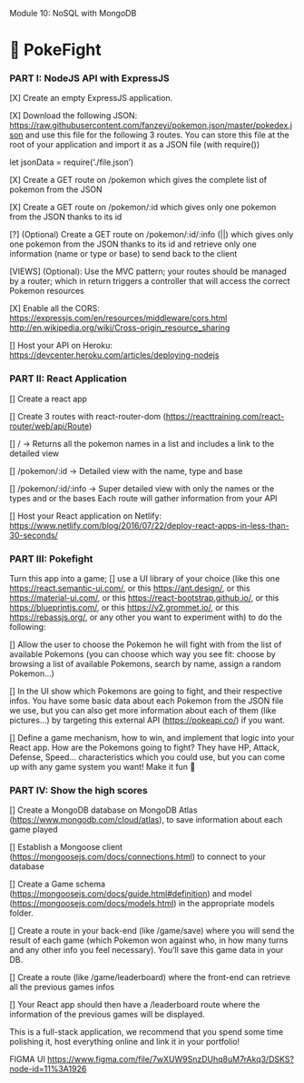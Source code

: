 Module 10: NoSQL with MongoDB

# 🔨 PokeFight

### PART I: NodeJS API with ExpressJS

[X] Create an empty ExpressJS application.

[X] Download the following JSON: https://raw.githubusercontent.com/fanzeyi/pokemon.json/master/pokedex.json  and use this file for the following 3 routes. You can store this file at the root of your application and import it as a JSON file (with require()) 

let jsonData = require(‘./file.json’)

[X] Create a GET route on /pokemon which gives the complete list of pokemon from the JSON

[X] Create a GET route on /pokemon/:id which gives only one pokemon from the JSON thanks to its id

[?] (Optional) Create a GET route on /pokemon/:id/:info (<name>|<type>|<base>) which gives only one pokemon from the JSON thanks to its id and retrieve only one information (name or type or base) to send back to the client

[VIEWS] (Optional): Use the MVC pattern; your routes should be managed by a router; which in return triggers a controller that will access the correct Pokemon resources

[X] Enable all the CORS: https://expressjs.com/en/resources/middleware/cors.html 
http://en.wikipedia.org/wiki/Cross-origin_resource_sharing

[] Host your API on Heroku: https://devcenter.heroku.com/articles/deploying-nodejs
 

### PART II: React Application 

[] Create a react app 

[] Create 3 routes with react-router-dom (https://reacttraining.com/react-router/web/api/Route) 

[] /  -> Returns all the pokemon names in a list and includes a link to the detailed view  

[] /pokemon/:id -> Detailed view with the name, type and base 

[] /pokemon/:id/:info -> Super detailed view with only the names or the types and or the bases
Each route will gather information from your API 

[] Host your React application on Netlify: https://www.netlify.com/blog/2016/07/22/deploy-react-apps-in-less-than-30-seconds/
 

### PART III: Pokefight 

Turn this app into a game; 
[] use a UI library of your choice (like 
this one https://react.semantic-ui.com/, 
or this https://ant.design/, 
or this https://material-ui.com/, 
or this https://react-bootstrap.github.io/, 
or this https://blueprintjs.com/, 
or this https://v2.grommet.io/, 
or this https://rebassjs.org/, 
or any other you want to experiment with) to do the following:

[] Allow the user to choose the Pokemon he will fight with from the list of available Pokemons (you can choose which way you see fit: choose by browsing a list of available Pokemons, search by name, assign a random Pokemon…)

[] In the UI show which Pokemons are going to fight, and their respective infos. You have some basic data about each Pokemon from the JSON file we use, but you can also get more information about each of them (like pictures…) by targeting this external API (https://pokeapi.co/) if you want.

[] Define a game mechanism, how to win, and implement that logic into your React app. How are the Pokemons going to fight? They have HP, Attack, Defense, Speed… characteristics which you could use, but you can come up with any game system you want! Make it fun 🙂


### PART IV: Show the high scores

[] Create a MongoDB database on MongoDB Atlas (https://www.mongodb.com/cloud/atlas), to save information about each game played

[] Establish a Mongoose client (https://mongoosejs.com/docs/connections.html) to connect to your database

[] Create a Game schema (https://mongoosejs.com/docs/guide.html#definition) and model (https://mongoosejs.com/docs/models.html) in the appropriate models folder.

[] Create a route in your back-end (like /game/save) where you will send the result of each game (which Pokemon won against who, in how many turns and any other info you feel necessary). You’ll save this game data in your DB.

[] Create a route (like /game/leaderboard) where the front-end can retrieve all the previous games infos

[] Your React app should then have a /leaderboard route where the information of the previous games will be displayed.
 

This is a full-stack application, we recommend that you spend some time polishing it, host everything online and link it in your portfolio!


FIGMA UI
https://www.figma.com/file/7wXUW9SnzDUhq8uM7rAkq3/DSKS?node-id=11%3A1926